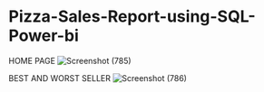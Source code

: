 # Pizza-Sales-Report-using-SQL-Power-bi
HOME PAGE
![Screenshot (785)](https://github.com/user-attachments/assets/7aea040c-cb63-4177-9d85-d92ad0bad849)


BEST AND WORST SELLER
![Screenshot (786)](https://github.com/user-attachments/assets/9e6c70dd-28a0-4797-90ba-ef5a1f730843)




